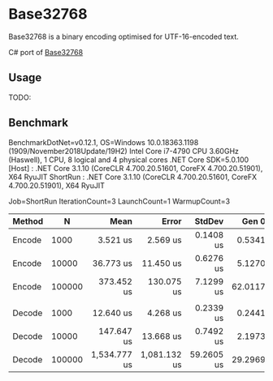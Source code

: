 # Base32768

Base32768 is a binary encoding optimised for UTF-16-encoded text.

C# port of [Base32768](https://github.com/qntm/base32768)

## Usage

TODO:

## Benchmark

BenchmarkDotNet=v0.12.1, OS=Windows 10.0.18363.1198 (1909/November2018Update/19H2)
Intel Core i7-4790 CPU 3.60GHz (Haswell), 1 CPU, 8 logical and 4 physical cores
.NET Core SDK=5.0.100
  [Host]   : .NET Core 3.1.10 (CoreCLR 4.700.20.51601, CoreFX 4.700.20.51901), X64 RyuJIT
  ShortRun : .NET Core 3.1.10 (CoreCLR 4.700.20.51601, CoreFX 4.700.20.51901), X64 RyuJIT

Job=ShortRun  IterationCount=3  LaunchCount=1
WarmupCount=3

| Method |      N |         Mean |        Error |     StdDev |   Gen 0 |   Gen 1 |   Gen 2 | Allocated |
|------- |------- |-------------:|-------------:|-----------:|--------:|--------:|--------:|----------:|
| Encode |   1000 |     3.521 us |     2.569 us |  0.1408 us |  0.5341 |       - |       - |   2.19 KB |
| Encode |  10000 |    36.773 us |    11.450 us |  0.6276 us |  5.1270 |  0.0610 |       - |  20.94 KB |
| Encode | 100000 |   373.452 us |   130.075 us |  7.1299 us | 62.0117 | 62.0117 | 62.0117 | 208.87 KB |
|        |        |              |              |            |         |         |         |           |
| Decode |   1000 |    12.640 us |     4.268 us |  0.2339 us |  0.2441 |       - |       - |      1 KB |
| Decode |  10000 |   147.647 us |    13.668 us |  0.7492 us |  2.1973 |       - |       - |   9.79 KB |
| Decode | 100000 | 1,534.777 us | 1,081.132 us | 59.2605 us | 29.2969 | 29.2969 | 29.2969 |  97.68 KB |